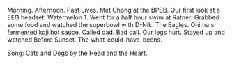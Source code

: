 Morning. Afternoon. Past Lives. Met Chong at the BPSB. Our first look at a EEG headset. Watermelon 1. Went for a half hour swim at Ratner. Grabbed some food and watched the superbowl with D-Nik. The Eagles. Onima's fermented koji hot sauce. Called dad. Bad call. Our legs hurt. Stayed up and watched Before Sunset. The what-could-have-beens.

Song: Cats and Dogs by the Head and the Heart.
